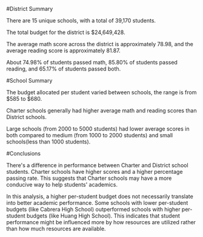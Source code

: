 #District Summary

There are 15 unique schools, with a total of 39,170 students.

The total budget for the district is $24,649,428.

The average math score across the district is approximately 78.98, and the average reading score is approximately 81.87.

About 74.98% of students passed math, 85.80% of students passed reading, and 65.17% of students passed both.

#School Summary

The budget allocated per student varied between schools, the range is from $585 to $680.

Charter schools generally had higher average math and reading scores than District schools.

Large schools (from 2000 to 5000 students) had lower average scores in both compared to medium (from 1000 to 2000 students) and small schools(less than 1000 students).

#Conclusions

There's a difference in performance between Charter and District school students. Charter schools have higher scores and a higher percentage passing rate. This suggests that Charter schools may have a more conducive way to help students' academics.

In this analysis, a higher per-student budget does not necessarily translate into better academic performance. Some schools with lower per-student budgets (like Cabrera High School) outperformed schools with higher per-student budgets (like Huang High School). This indicates that student performance might be influenced more by how resources are utilized rather than how much resources are available.

